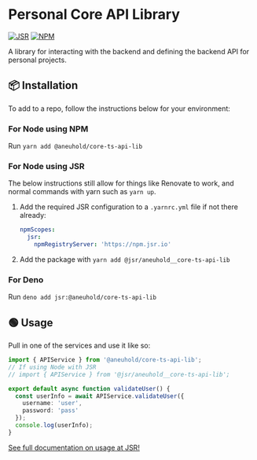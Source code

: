 # Personal Core API Library

[![JSR](https://jsr.io/badges/@aneuhold/core-ts-api-lib)](https://jsr.io/@aneuhold/core-ts-api-lib)
[![NPM](https://img.shields.io/npm/v/%40aneuhold%2Fcore-ts-api-lib)](https://www.npmjs.com/package/@aneuhold/core-ts-api-lib)

A library for interacting with the backend and defining the backend API for personal projects.

## 📦 Installation

To add to a repo, follow the instructions below for your environment:

### For Node using NPM

Run `yarn add @aneuhold/core-ts-api-lib`

### For Node using JSR

The below instructions still allow for things like Renovate to work, and normal commands with yarn such as `yarn up`.

1. Add the required JSR configuration to a `.yarnrc.yml` file if not there already:
   ```yml
   npmScopes:
     jsr:
       npmRegistryServer: 'https://npm.jsr.io'
   ```
1. Add the package with `yarn add @jsr/aneuhold__core-ts-api-lib`

### For Deno

Run `deno add jsr:@aneuhold/core-ts-api-lib`

## 🟢 Usage

Pull in one of the services and use it like so:

```ts
import { APIService } from '@aneuhold/core-ts-api-lib';
// If using Node with JSR
// import { APIService } from '@jsr/aneuhold__core-ts-api-lib';

export default async function validateUser() {
  const userInfo = await APIService.validateUser({
    username: 'user',
    password: 'pass'
  });
  console.log(userInfo);
}
```

[See full documentation on usage at JSR!](https://jsr.io/@aneuhold/core-ts-api-lib/doc)
